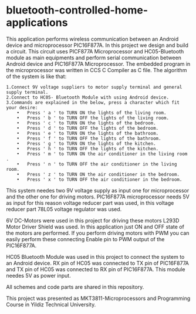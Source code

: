 # bluetooth-controlled-home-applications
This application performs wireless communication between an Android device and microprocessor PIC16F877A.
In this project we design and build a circuit. This circuit uses PICF877A Microprocessor and HC05-Bluetooth module as main equipments and perform serial communication between Android device and PIC16F877A Microprocessor. The embedded program in the microprocessor was written in CCS C Compiler as C file. The algorithm of the system is like that:

    1.Connect 9V voltage suppliers to motor supply terminal and general supply terminal.
    2.Connect to HC05- Bluetooth Module with using Android device.
    3.Commands are explained in the below, press a character which fit your desire:
        •	Press ' a ' to TURN ON the lights of the living room.
        •	Press ' b ' to TURN OFF the lights of the living room.
        •	Press ' c ' to TURN ON the lights of the bedroom.
        •	Press ' d ' to TURN OFF the lights of the bedroom.
        •	Press ' e ' to TURN ON the lights of the bathroom.
        •	Press ' f ' to TURN OFF the lights of the bathroom.
        •	Press ' g ' to TURN ON the lights of the kitchen.
        •	Press ' h ' to TURN OFF the lights of the kitchen.
        •	Press ' m ' to TURN ON the air conditioner in the living room .
        •	Press ' n ' to TURN OFF the air conditioner in the living room.
        •	Press ' z ' to TURN ON the air conditioner in the bedroom.
        •	Press ' x ' to TURN OFF the air conditioner in the bedroom.


This system needes two 9V voltage supply as input one for microprocessor and the other one for driving motors. PIC16F877A microprocessor needs 5V as input for this reason voltage reducer part was used, in this voltage reducer part 78L05 voltage regulator was used.

6V DC-Motors were used in this project for driving these motors L293D Motor Driver Shield was used. In this application just ON and OFF state of the motors are performed. If you perform driving motors with PWM you can easily perform these connecting Enable pin to PWM output of the PIC16F877A.

HC05 Bluetooth Module was used in this project to connect the system to an Android device. RX pin of HC05 was connected to TX pin of PIC16F877A and TX pin of HC05 was connected to RX pin of PIC16F877A. This module needes 5V as power input.

All schemes and code parts are shared in this repository.

This project was presented as MKT3811-Microprocessors and Programming Course in Yildiz Technical University. 
